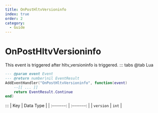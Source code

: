 ```yaml
---
title: OnPostHltvVersioninfo
index: true
order: 2
category:
  - Guide
---
```


# OnPostHltvVersioninfo
This event is triggered after hltv_versioninfo is triggered.
::: tabs
@tab Lua
```lua
--- @param event Event
--- @return number|nil EventResult
AddEventHandler("OnPostHltvVersioninfo", function(event)
    --[[ ... ]]
    return EventResult.Continue
end)
```

:::
|    Key    | Data Type |
| :-------: | :-------: |
| `version` |   `int`   |